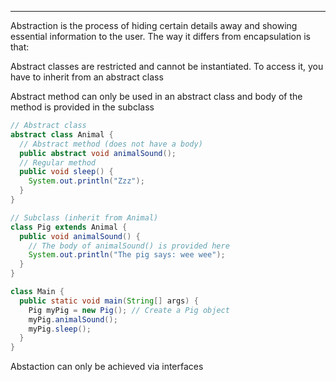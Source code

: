 
---
Abstraction is the process of hiding certain details away and showing essential information to the user. The way it differs from encapsulation is that:

Abstract classes are restricted and cannot be instantiated. To access it, you have to inherit from an abstract class

Abstract method can only be used in an abstract class and body of the method is provided in the subclass

```java
// Abstract class
abstract class Animal {
  // Abstract method (does not have a body)
  public abstract void animalSound();
  // Regular method
  public void sleep() {
    System.out.println("Zzz");
  }
}

// Subclass (inherit from Animal)
class Pig extends Animal {
  public void animalSound() {
    // The body of animalSound() is provided here
    System.out.println("The pig says: wee wee");
  }
}

class Main {
  public static void main(String[] args) {
    Pig myPig = new Pig(); // Create a Pig object
    myPig.animalSound();
    myPig.sleep();
  }
}
```

Abstaction can only be achieved via interfaces
